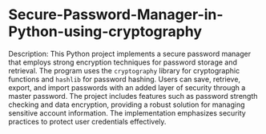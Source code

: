 # Secure-Password-Manager-in-Python-using-cryptography
Description: This Python project implements a secure password manager that employs strong encryption techniques for password storage and retrieval. The program uses the `cryptography` library for cryptographic functions and `hashlib` for password hashing. Users can save, retrieve, export, and import passwords with an added layer of security through a master password. The project includes features such as password strength checking and data encryption, providing a robust solution for managing sensitive account information. The implementation emphasizes security practices to protect user credentials effectively.
